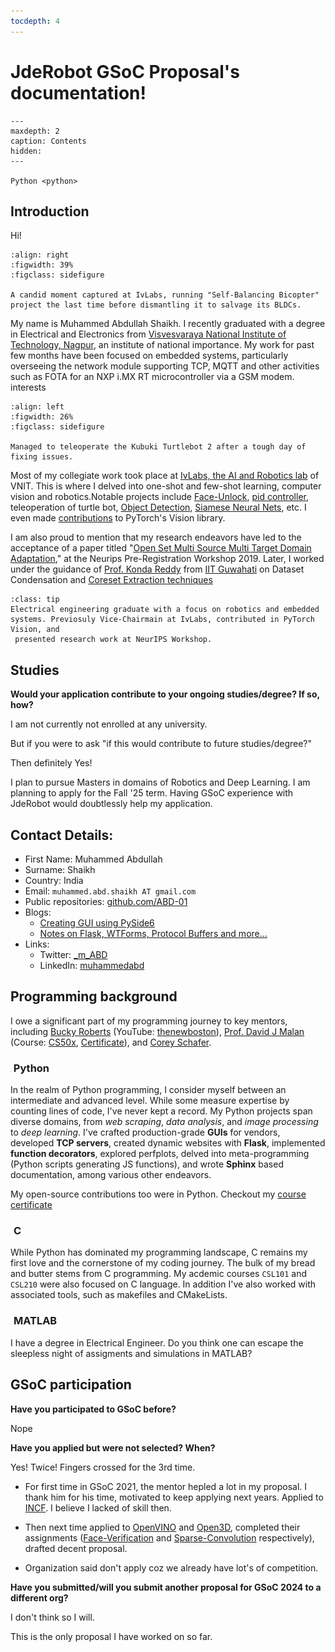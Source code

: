 ```yaml
---
tocdepth: 4
---
```


# JdeRobot GSoC Proposal's documentation!

```{toctree}
---
maxdepth: 2
caption: Contents
hidden:
---

Python <python>
```
## Introduction

Hi! <img src="_static/Hi.gif" height="1.5em">

```{figure} _static/abd.jpg
:align: right
:figwidth: 39%
:figclass: sidefigure

A candid moment captured at IvLabs, running "Self-Balancing Bicopter" project the last time before dismantling it to salvage its BLDCs. 
```

My name is Muhammed Abdullah Shaikh. I recently graduated with a degree in Electrical and Electronics
from [Visvesvaraya National Institute of Technology, Nagpur](https://en.wikipedia.org/wiki/Visvesvaraya_National_Institute_of_Technology_Nagpur), an institute of national importance.
My work for past few months have been focused on embedded systems, particularly overseeing the network module supporting TCP, MQTT and other activities such as FOTA for an NXP i.MX RT microcontroller via a GSM modem. interests


```{figure} _static/turtlebot.gif
:align: left
:figwidth: 26%
:figclass: sidefigure

Managed to teleoperate the Kubuki Turtlebot 2 after a tough day of fixing issues.
```

Most of my collegiate work took place at [IvLabs, the AI and Robotics lab](https://www.ivlabs.in/) of VNIT. This is where I delved into one-shot and few-shot learning, computer vision and robotics.Notable projects include [Face-Unlock](https://github.com/IvLabs/Face-Unlock/tree/main), [pid controller](https://github.com/ABD-01/ros_pid), teleoperation of turtle bot, [Object Detection](https://github.com/IvLabs/Object-Detection), [Siamese Neural Nets](https://github.com/ABD-01/Siamese-NN), etc. I even made [contributions](https://github.com/pytorch/vision/pulls?q=is%3Aclosed+is%3Apr+author%3AABD-01) to PyTorch's Vision library. 


I am also proud to mention that my research endeavors have led to the acceptance of a paper titled "[Open Set Multi Source Multi Target Domain Adaptation](https://ivlabs.github.io/os-nsmt/)," at the Neurips Pre-Registration Workshop 2019. Later, I worked under the guidance of [Prof. Konda Reddy](https://krmopuri.github.io/) from [IIT Guwahati](https://en.wikipedia.org/wiki/IIT_Guwahati) on Dataset Condensation and [Coreset Extraction techniques](https://github.com/ABD-01/Coreset) 


```{admonition} TL;DR
:class: tip
Electrical engineering graduate with a focus on robotics and embedded systems. Previosuly Vice-Chairmain at IvLabs, contributed in PyTorch Vision, and
 presented research work at NeurIPS Workshop. 
```

## Studies

**Would your application contribute to your ongoing studies/degree? If so, how?**

I am not currently not enrolled at any university.

But if you were to ask "if this would contribute to future studies/degree?"

Then definitely Yes!

I plan to pursue Masters in domains of Robotics and Deep Learning. I am planning to apply for the Fall '25 term.
Having GSoC experience with JdeRobot would doubtlessly help my application. 

## Contact Details:
   * First Name: Muhammed Abdullah 
   * Surname: Shaikh
   * Country: India
   * Email: `muhammed.abd.shaikh AT gmail.com`
   * Public repositories: [github.com/ABD-01](https://github.com/ABD-01?tab=repositories)
   * Blogs:
      * [Creating GUI using PySide6](https://phase-wool-a41.notion.site/PySide6-651af89ca9cc407c8f74b120a2d0215e)
      * [Notes on Flask, WTForms, Protocol Buffers and more…](https://abd-01.github.io/Flask-Protobuf/Notes.html)
   * Links:
      * Twitter: [_m_ABD](https://twitter.com/_m_ABD)
      * LinkedIn: [muhammedabd](https://www.linkedin.com/in/muhammedabd/)

## Programming background
I owe a significant part of my programming journey to key mentors, including [Bucky Roberts](https://github.com/buckyroberts) (YouTube: [thenewboston](https://www.youtube.com/thenewboston)), [Prof. David J Malan](https://cs.harvard.edu/malan/) (Course: [CS50x](https://cs50.harvard.edu/x/2020/), [Certificate](https://certificates.cs50.io/3a1e1887-2383-40f3-b442-dd914bfe7f12.pdf)), and [Corey Schafer](https://www.youtube.com/channel/UCCezIgC97PvUuR4_gbFUs5g).

### <img src="_static/python.png" height="1em"> Python
In the realm of Python programming, I consider myself between an intermediate and advanced level.
While some measure expertise by counting lines of code, I've never kept a record. My Python projects span diverse domains, from *web scraping*, *data analysis*, and *image processing* to *deep learning*. I've crafted production-grade **GUIs** for vendors, developed **TCP servers**, created dynamic websites with **Flask**, implemented **function decorators**, explored perfplots, delved into meta-programming (Python scripts generating JS functions), and wrote **Sphinx** based documentation, among various other endeavors.

My open-source contributions too were in Python. Checkout my [course certificate](https://github.com/ABD-01/Python-for-Everybody)

### <img src="_static/c-programmin.png" height="1.2em"> C
While Python has dominated my programming landscape, C remains my first love and the cornerstone of my coding journey. 
The bulk of my bread and butter stems from C programming. 
My acdemic courses `CSL101` and `CSL210` were also focused on C language. In addition I've also worked with associated tools, such as makefiles and CMakeLists. 

### <img src="_static/Matlab_Logo.png" height="1em"> MATLAB
I have a degree in Electrical Engineer. Do you think one can escape the sleepless night of assigments and simulations in MATLAB?

## GSoC participation

**Have you participated to GSoC before?**

Nope

**Have you applied but were not selected? When?**

Yes! Twice! Fingers crossed for the 3rd time.

* For first time in GSoC 2021, the mentor hepled a lot in my proposal. I thank him for his time, motivated to keep applying next years. Applied to [INCF](https://www.incf.org/). I believe I lacked of skill then.

* Then next time applied to [OpenVINO](https://docs.openvino.ai/2023.3/home.html) and [Open3D](https://www.open3d.org/), completed their assignments ([Face-Verification](https://github.com/openvinotoolkit/openvino_notebooks/pull/509) and [Sparse-Convolution](https://github.com/ABD-01/SparseConv) respectively), drafted decent proposal. 

* Organization said don't apply coz we already have lot's of competition.

**Have you submitted/will you submit another proposal for GSoC 2024 to a different org?**

I don't think so I will. 

This is the only proposal I have worked on so far.
